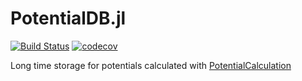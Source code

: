 # PotentialDB.jl

[![Build Status](https://travis-ci.org/MatrixLabTools/PotentialDB.jl.svg?branch=master)](https://travis-ci.org/MatrixLabTools/PotentialDB.jl)
[![codecov](https://codecov.io/gh/MatrixLabTools/PotentialDB.jl/branch/master/graph/badge.svg)](https://codecov.io/gh/MatrixLabTools/PotentialDB.jl)

Long time storage for potentials calculated with [PotentialCalculation](https://github.com/MatrixLabTools/PotentialCalculation.jl)
